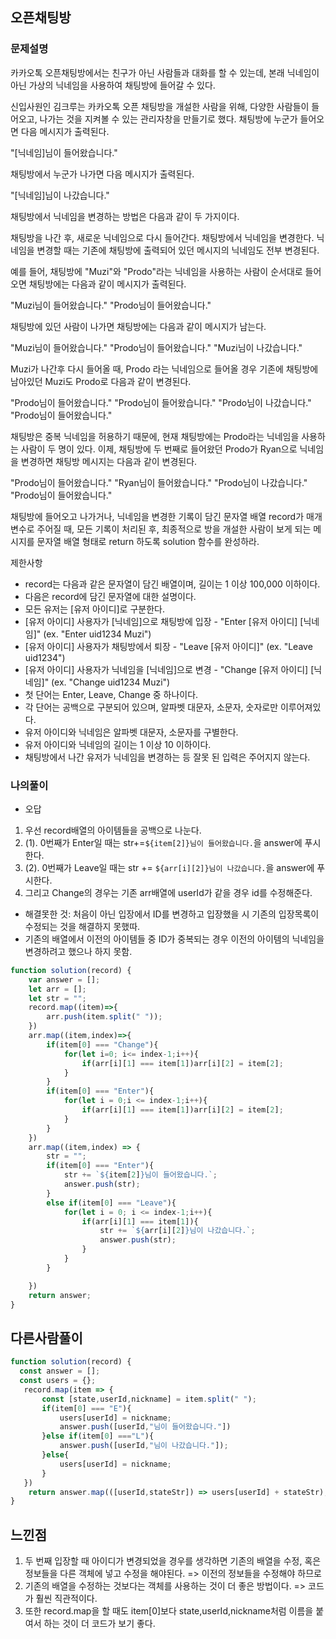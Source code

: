 ## 오픈채팅방
### 문제설명
카카오톡 오픈채팅방에서는 친구가 아닌 사람들과 대화를 할 수 있는데, 본래 닉네임이 아닌 가상의 닉네임을 사용하여 채팅방에 들어갈 수 있다.

신입사원인 김크루는 카카오톡 오픈 채팅방을 개설한 사람을 위해, 다양한 사람들이 들어오고, 나가는 것을 지켜볼 수 있는 관리자창을 만들기로 했다. 채팅방에 누군가 들어오면 다음 메시지가 출력된다.

"[닉네임]님이 들어왔습니다."

채팅방에서 누군가 나가면 다음 메시지가 출력된다.

"[닉네임]님이 나갔습니다."

채팅방에서 닉네임을 변경하는 방법은 다음과 같이 두 가지이다.

채팅방을 나간 후, 새로운 닉네임으로 다시 들어간다.
채팅방에서 닉네임을 변경한다.
닉네임을 변경할 때는 기존에 채팅방에 출력되어 있던 메시지의 닉네임도 전부 변경된다.

예를 들어, 채팅방에 "Muzi"와 "Prodo"라는 닉네임을 사용하는 사람이 순서대로 들어오면 채팅방에는 다음과 같이 메시지가 출력된다.

"Muzi님이 들어왔습니다."
"Prodo님이 들어왔습니다."

채팅방에 있던 사람이 나가면 채팅방에는 다음과 같이 메시지가 남는다.

"Muzi님이 들어왔습니다."
"Prodo님이 들어왔습니다."
"Muzi님이 나갔습니다."

Muzi가 나간후 다시 들어올 때, Prodo 라는 닉네임으로 들어올 경우 기존에 채팅방에 남아있던 Muzi도 Prodo로 다음과 같이 변경된다.

"Prodo님이 들어왔습니다."
"Prodo님이 들어왔습니다."
"Prodo님이 나갔습니다."
"Prodo님이 들어왔습니다."

채팅방은 중복 닉네임을 허용하기 때문에, 현재 채팅방에는 Prodo라는 닉네임을 사용하는 사람이 두 명이 있다. 이제, 채팅방에 두 번째로 들어왔던 Prodo가 Ryan으로 닉네임을 변경하면 채팅방 메시지는 다음과 같이 변경된다.

"Prodo님이 들어왔습니다."
"Ryan님이 들어왔습니다."
"Prodo님이 나갔습니다."
"Prodo님이 들어왔습니다."

채팅방에 들어오고 나가거나, 닉네임을 변경한 기록이 담긴 문자열 배열 record가 매개변수로 주어질 때, 모든 기록이 처리된 후, 최종적으로 방을 개설한 사람이 보게 되는 메시지를 문자열 배열 형태로 return 하도록 solution 함수를 완성하라.

제한사항
- record는 다음과 같은 문자열이 담긴 배열이며, 길이는 1 이상 100,000 이하이다.
- 다음은 record에 담긴 문자열에 대한 설명이다.
- 모든 유저는 [유저 아이디]로 구분한다.
- [유저 아이디] 사용자가 [닉네임]으로 채팅방에 입장 - "Enter [유저 아이디] [닉네임]" (ex. "Enter uid1234 Muzi")
- [유저 아이디] 사용자가 채팅방에서 퇴장 - "Leave [유저 아이디]" (ex. "Leave uid1234")
- [유저 아이디] 사용자가 닉네임을 [닉네임]으로 변경 - "Change [유저 아이디] [닉네임]" (ex. "Change uid1234 Muzi")
- 첫 단어는 Enter, Leave, Change 중 하나이다.
- 각 단어는 공백으로 구분되어 있으며, 알파벳 대문자, 소문자, 숫자로만 이루어져있다.
- 유저 아이디와 닉네임은 알파벳 대문자, 소문자를 구별한다.
- 유저 아이디와 닉네임의 길이는 1 이상 10 이하이다.
- 채팅방에서 나간 유저가 닉네임을 변경하는 등 잘못 된 입력은 주어지지 않는다.

### 나의풀이 
- 오답
1. 우선 record배열의 아이템들을 공백으로 나눈다.
2. (1). 0번째가 Enter일 때는 str+=`${item[2]}님이 들어왔습니다.`을 answer에 푸시한다.
3. (2). 0번째가 Leave일 때는  str += `${arr[i][2]}님이 나갔습니다.`을 answer에 푸시한다.
4. 그리고 Change의 경우는 기존 arr배열에 userId가 같을 경우 id를 수정해준다.
- 해결못한 것: 처음이 아닌 입장에서 ID를 변경하고 입장했을 시 기존의 입장목록이 수정되는 것을 해결하지 못했따.
- 기존의 배열에서 이전의 아이템들 중 ID가 중복되는 경우 이전의 아이템의 닉네임을 변경하려고 했으나 하지 못함.
```jsx
function solution(record) {
    var answer = [];
    let arr = [];
    let str = "";
    record.map((item)=>{
        arr.push(item.split(" "));
    })
    arr.map((item,index)=>{
        if(item[0] === "Change"){
            for(let i=0; i<= index-1;i++){
                if(arr[i][1] === item[1])arr[i][2] = item[2];
            }
        }
        if(item[0] === "Enter"){
            for(let i = 0;i <= index-1;i++){
                if(arr[i][1] === item[1])arr[i][2] = item[2];
            }
        }
    })
    arr.map((item,index) => {
        str = "";
        if(item[0] === "Enter"){
            str += `${item[2]}님이 들어왔습니다.`;
            answer.push(str);
        }
        else if(item[0] === "Leave"){
            for(let i = 0; i <= index-1;i++){
                if(arr[i][1] === item[1]){
                    str += `${arr[i][2]}님이 나갔습니다.`;
                    answer.push(str);
                }
            }
        }

    })
    return answer;
}
```

## 다른사람풀이
```jsx
function solution(record) {
  const answer = [];
  const users = {};
   record.map(item => {
       const [state,userId,nickname] = item.split(" ");
       if(item[0] === "E"){
           users[userId] = nickname;
           answer.push([userId,"님이 들어왔습니다."])
       }else if(item[0] ==="L"){
           answer.push([userId,"님이 나갔습니다."]);
       }else{
           users[userId] = nickname;
       }
   })
    return answer.map(([userId,stateStr]) => users[userId] + stateStr);
}
```

## 느낀점 
1. 두 번째 입장할 때 아이디가 변경되었을 경우를 생각하면 기존의 배열을 수정, 혹은 정보들을 다른 객체에 넣고 수정을 해야된다. => 이전의 정보들을 수정해야 하므로
2. 기존의 배열을 수정하는 것보다는 객체를 사용하는 것이 더 좋은 방법이다. => 코드가 훨씬 직관적이다. 
3. 또한 record.map을 할 때도 item[0]보다 state,userId,nickname처럼 이름을 붙여서 하는 것이 더 코드가 보기 좋다.
